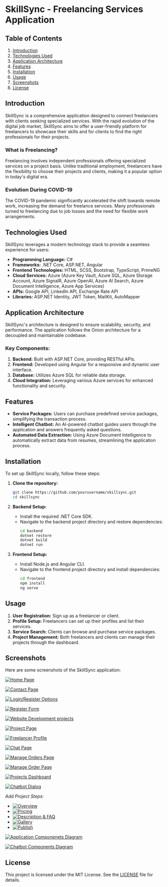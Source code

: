 # SkillSync - Freelancing Services Application

## Table of Contents
1. [Introduction](#introduction)
2. [Technologies Used](#technologies-used)
3. [Application Architecture](#application-architecture)
4. [Features](#features)
5. [Installation](#installation)
6. [Usage](#usage)
7. [Screenshots](#screenshots)
8. [License](#license)

## Introduction
SkillSync is a comprehensive application designed to connect freelancers with clients seeking specialized services. With the rapid evolution of the digital job market, SkillSync aims to offer a user-friendly platform for freelancers to showcase their skills and for clients to find the right professionals for their projects.

### What is Freelancing?
Freelancing involves independent professionals offering specialized services on a project basis. Unlike traditional employment, freelancers have the flexibility to choose their projects and clients, making it a popular option in today's digital era.

### Evolution During COVID-19
The COVID-19 pandemic significantly accelerated the shift towards remote work, increasing the demand for freelance services. Many professionals turned to freelancing due to job losses and the need for flexible work arrangements.

## Technologies Used
SkillSync leverages a modern technology stack to provide a seamless experience for users:

- **Programming Language:** C#
- **Frameworks:** .NET Core, ASP.NET, Angular
- **Frontend Technologies:** HTML, SCSS, Bootstrap, TypeScript, PrimeNG
- **Cloud Services:** Azure (Azure Key Vault, Azure SQL, Azure Storage Account, Azure SignalR, Azure OpenAI, Azure AI Search, Azure Document Intelligence, Azure App Services)
- **APIs:** Google API, LinkedIn API, Exchange Rate API
- **Libraries:** ASP.NET Identity, JWT Token, MailKit, AutoMapper

## Application Architecture
SkillSync's architecture is designed to ensure scalability, security, and performance. The application follows the Onion architecture for a decoupled and maintainable codebase.

### Key Components:
1. **Backend:** Built with ASP.NET Core, providing RESTful APIs.
2. **Frontend:** Developed using Angular for a responsive and dynamic user interface.
3. **Database:** Utilizes Azure SQL for reliable data storage.
4. **Cloud Integration:** Leveraging various Azure services for enhanced functionality and security.

## Features
- **Service Packages:** Users can purchase predefined service packages, simplifying the transaction process.
- **Intelligent Chatbot:** An AI-powered chatbot guides users through the application and answers frequently asked questions.
- **Automated Data Extraction:** Using Azure Document Intelligence to automatically extract data from resumes, streamlining the application process.

## Installation
To set up SkillSync locally, follow these steps:

1. **Clone the repository:**
    ```bash
    git clone https://github.com/yourusername/skillsync.git
    cd skillsync
    ```

2. **Backend Setup:**
    - Install the required .NET Core SDK.
    - Navigate to the backend project directory and restore dependencies:
        ```bash
        cd backend
        dotnet restore
        dotnet build
        dotnet run
        ```

3. **Frontend Setup:**
    - Install Node.js and Angular CLI.
    - Navigate to the frontend project directory and install dependencies:
        ```bash
        cd frontend
        npm install
        ng serve
        ```

## Usage
1. **User Registration:** Sign up as a freelancer or client.
2. **Profile Setup:** Freelancers can set up their profiles and list their services.
3. **Service Search:** Clients can browse and purchase service packages.
4. **Project Management:** Both freelancers and clients can manage their projects through the dashboard.

## Screenshots
Here are some screenshots of the SkillSync application:

[![Home Page](HomePage)](https://github.com/AdrianBostan2002/SkillSync-v1/assets/87941004/c0ffcc03-215e-47d6-a1ab-f2af1f935b00)

[![Contact Page](ContactPage)](https://github.com/AdrianBostan2002/SkillSync-v1/assets/87941004/c1d76855-9839-49fa-92b6-1f3d5a5b4c08)

[![Login/Register Options](Login-Register-Options)](https://github.com/AdrianBostan2002/SkillSync-v1/assets/87941004/20d6f469-ba70-40d5-a775-a92eb8a80654)

[![Register Form](RegisterForm)](https://github.com/AdrianBostan2002/SkillSync-v1/assets/87941004/2d7c5522-45ac-4a07-9188-fbe5a0878893)

[![Website Development projects](Project-Page)](https://github.com/AdrianBostan2002/SkillSync-v1/assets/87941004/dbccdff4-c928-4652-b83e-39e371cb9a47)

[![Project Page](ProjectPage)](https://github.com/AdrianBostan2002/SkillSync-v1/assets/87941004/f06147f2-65a3-42cf-8421-68d06f52ea3e)

[![Freelancer Profile](FreelancerProfile)](https://github.com/AdrianBostan2002/SkillSync-v1/assets/87941004/d5739fb5-04e7-482d-a44b-e91aa50a0415)

[![Chat Page](ChatPage)](https://github.com/AdrianBostan2002/SkillSync-v1/assets/87941004/14710712-d707-47bd-a8f2-7550d724de00)

[![Manage Orders Page](ManageOrdersPage)](https://github.com/AdrianBostan2002/SkillSync-v1/assets/87941004/bfe0f50a-d863-47b6-812d-2c71f29df990)

[![Manage Order Page](ManageOrderPage)](https://github.com/AdrianBostan2002/SkillSync-v1/assets/87941004/137fc0b7-810e-46e3-8944-68502432f9cb)

[![Projects Dashboard](ProjectsDashboard)](https://github.com/AdrianBostan2002/SkillSync-v1/assets/87941004/5395a562-9f65-4c8f-af55-96405d31f35c)

[![Chatbot Dialog](Chatbot)](https://github.com/AdrianBostan2002/SkillSync-v1/assets/87941004/1dfcbb3c-ded4-495c-b560-19151f440297)

*Add Project Steps:*
- [![Overview](Overview)](https://github.com/AdrianBostan2002/SkillSync-v1/assets/87941004/af4ba572-ddc2-4852-8524-f88c4e6ae865)
- [![Pricing](Pricing)](https://github.com/AdrianBostan2002/SkillSync-v1/assets/87941004/505770a7-964e-4b53-bf51-b01d9c144fd0)
- [![Description & FAQ](DescriptionFaq)](https://github.com/AdrianBostan2002/SkillSync-v1/assets/87941004/233270f2-f11a-4ada-9c03-dcb08a618d9b)
- [![Gallery](Gallery)](https://github.com/AdrianBostan2002/SkillSync-v1/assets/87941004/2a9c5925-0e05-4f7a-b4a3-cdab9251fec6)
- [![Publish](Publish)](https://github.com/AdrianBostan2002/SkillSync-v1/assets/87941004/c0444cad-06e8-4e52-9cb8-60df3f9fcd64)

[![Application Componenets Diagram](Architecture)](https://github.com/AdrianBostan2002/SkillSync-v1/assets/87941004/6fe25e68-99f4-4b5a-9667-00ae2a81e2c4)

[![Chatbot Components Diagram](ChatbotArchitecture)](https://github.com/AdrianBostan2002/SkillSync-v1/assets/87941004/6c86f32f-4256-43e5-b250-6b9598aefc78)

## License
This project is licensed under the MIT License. See the [LICENSE](LICENSE) file for details.
